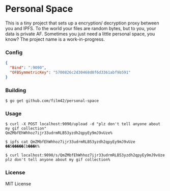 Personal Space
==============

This is a tiny project that sets up a encryption/ decryption proxy between you and IPFS. To the world your files are
random bytes, but to you, your data is private AF. Sometimes you just need a little personal space, you know? The
project name is a work-in-progress.

### Config

```json
{
  "Bind": ":9090",
  "OFBSymmetricKey": "5700826c2d30468d8f6d3361abf9b591"
}
```

### Building

```
$ go get github.com/film42/personal-space
```

### Usage

```
$ curl -X POST localhost:9090/upload -d "plz don't tell anyone about my gif collection"
QmZMbfEhWhhoz7ijr33udrmRLB53yzdh2qpyEy9mJ9vUze%

$ ipfs cat QmZMbfEhWhhoz7ijr33udrmRLB53yzdh2qpyEy9mJ9vUze
��5�����[b���K%

$ curl localhost:9090/s/QmZMbfEhWhhoz7ijr33udrmRLB53yzdh2qpyEy9mJ9vUze
plz don't tell anyone about my gif collection%
```

### License

MIT License
